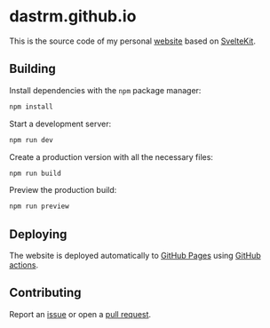 # dastrm.github.io

This is the source code of my personal [website](https://dastrm.github.io/) based on [SvelteKit](https://svelte.dev/docs/kit/introduction).

## Building

Install dependencies with the `npm` package manager:
```bash
npm install
```

Start a development server:
```bash
npm run dev
```

Create a production version with all the necessary files:
```bash
npm run build
```

Preview the production build:
```bash
npm run preview
```

## Deploying

The website is deployed automatically to [GitHub Pages](https://pages.github.com/) using [GitHub actions](https://docs.github.com/en/actions).

## Contributing

Report an [issue](https://github.com/dastrm/dastrm.github.io/issues) or open a [pull request](https://github.com/dastrm/dastrm.github.io/pulls).
